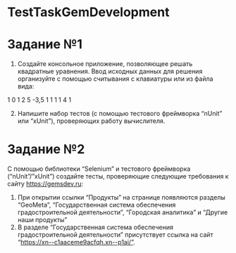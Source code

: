 # TestTaskGemDevelopment

# Задание №1

1) Создайте консольное приложение, позволяющее решать квадратные уравнения. Ввод исходных данных для решения организуйте с помощью считывания с клавиатуры или из файла вида:

  1 0 1
  2 5 -3,5
  1 1 1
  1 4 1

2) Напишите набор тестов (с помощью тестового фреймворка “nUnit” или “xUnit”), проверяющих работу вычислителя.

# Задание №2

С помощью библиотеки “Selenium” и тестового фреймворка (“nUnit”/”xUnit”) создайте тесты, проверяющие следующие требования к сайту https://gemsdev.ru:

1) При открытии ссылки “Продукты” на странице появляются разделы “GeoMeta”, 
“Государственная система обеспечения градостроительной деятельности”, “Городская аналитика” и “Другие наши продукты”
2) В разделе “Государственная система обеспечения градостроительной деятельности”
присутствует ссылка на сайт “https://xn--c1aaceme9acfqh.xn--p1ai/”.
